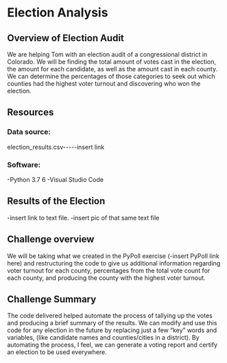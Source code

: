  # Election Analysis

## Overview of Election Audit
We are helping Tom with an election audit of a congressional district in Colorado. We will be finding the total amount of votes cast in the election, the amount for each candidate, as well as the amount cast in each county. We can determine the percentages of those categories to seek out which counties had the highest voter turnout and discovering who won the election. 

## Resources
### Data source: 
election_results.csv-----insert link
### Software:
-Python 3.7 6
 -Visual Studio Code 

## Results of the Election
-insert link to text file. 
-insert pic of that same text file

## Challenge overview
We will be taking what we created in the PyPoll exercise (-insert PyPoll link here) and restructuring the code to give us additional information regarding voter turnout for each county, percentages from the total vote count for each county, and producing the county with the highest voter turnout.

## Challenge Summary										
The code delivered helped automate the process of tallying up the votes and producing a brief summary of the results. We can modify and use this code for any election in the future by replacing just a few “key” words and variables, (like candidate names and counties/cities in a district).  By automating the process, I feel, we can generate a voting report and certify an election to be used everywhere. 
